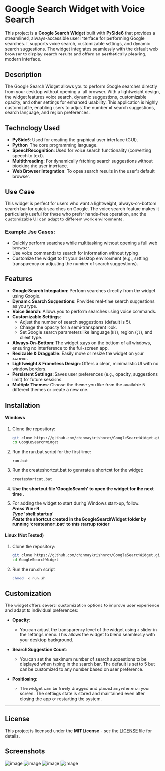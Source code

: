 # Google Search Widget with Voice Search

This project is a **Google Search Widget** built with **PySide6** that provides a streamlined, always-accessible user interface for performing Google searches. It supports voice search, customizable settings, and dynamic search suggestions. The widget integrates seamlessly with the default web browser to display search results and offers an aesthetically pleasing, modern interface.

## Description

The Google Search Widget allows you to perform Google searches directly from your desktop without opening a full browser. With a lightweight design, the widget features voice search, dynamic suggestions, customizable opacity, and other settings for enhanced usability. This application is highly customizable, enabling users to adjust the number of search suggestions, search language, and region preferences.

## Technology Used

- **PySide6**: Used for creating the graphical user interface (GUI).
- **Python**: The core programming language.
- **SpeechRecognition**: Used for voice search functionality (converting speech to text).
- **Multithreading**: For dynamically fetching search suggestions without blocking the user interface.
- **Web Browser Integration**: To open search results in the user's default browser.

## Use Case

This widget is perfect for users who want a lightweight, always-on-bottom search bar for quick searches on Google. The voice search feature makes it particularly useful for those who prefer hands-free operation, and the customizable UI can adapt to different work environments.

### Example Use Cases:
- Quickly perform searches while multitasking without opening a full web browser.
- Use voice commands to search for information without typing.
- Customize the widget to fit your desktop environment (e.g., setting transparency or adjusting the number of search suggestions).

## Features

- **Google Search Integration**: Perform searches directly from the widget using Google.
- **Dynamic Search Suggestions**: Provides real-time search suggestions as you type.
- **Voice Search**: Allows you to perform searches using voice commands.
- **Customizable Settings**:
  - Adjust the number of search suggestions (default is 5).
  - Change the opacity for a semi-transparent look.
  - Set Google search parameters like language (`hl`), region (`gl`), and client type.
- **Always-On-Bottom**: The widget stays on the bottom of all windows, ensuring no interference to the full-screen app.
- **Resizable & Draggable**: Easily move or resize the widget on your screen.
- **Lightweight & Frameless Design**: Offers a clean, minimalistic UI with no window borders.
- **Persistent Settings**: Saves user preferences (e.g., opacity, suggestions limit) for future sessions.
- **Multiple Themes**: Choose the theme you like from the available 5 different themes or create a new one.

## Installation

#### Windows

1. Clone the repository:

   ```bash
   git clone https://github.com/chinmaykrishnroy/GoogleSearchWidget.git
   cd GoogleSearchWidget

2. Run the run.bat script for the first time:

   ```bash
   run.bat

3. Run the createshortcut.bat to generate a shortcut for the widget:

   ```bash
   createshortcut.bat

4. <b> Use the shortcut file 'GoogleSearch' to open the widget for the next time </b>.
5. For adding the widget to start during Windows start-up, follow: <br> <b>
   <i> Press </i> Win+R  <br>
   <i> Type </i> 'shell:startup'  <br>
   <i> Paste </i> the shortcut created in the GoogleSearchWidget folder by running 'createshort.bat' to this startup folder </b>

#### Linux (Not Tested)

1. Clone the repository:

   ```bash
   git clone https://github.com/chinmaykrishnroy/GoogleSearchWidget.git
   cd GoogleSearchWidget
   
2. Run the run.sh script:

   ```bash
   chmod +x run.sh

## Customization

The widget offers several customization options to improve user experience and adapt to individual preferences:

- **Opacity**: 
  - You can adjust the transparency level of the widget using a slider in the settings menu. This allows the widget to blend seamlessly with your desktop background.
  
- **Search Suggestion Count**:
  - You can set the maximum number of search suggestions to be displayed when typing in the search bar. The default is set to 5 but can be customized to any number based on user preference.

- **Positioning**:
  - The widget can be freely dragged and placed anywhere on your screen. The settings state is stored and maintained even after closing the app or restarting the system.

---

## License

This project is licensed under the **MIT License** - see the [LICENSE](LICENSE) file for details.

## Screenshots
![image](https://github.com/user-attachments/assets/ca2b08bb-2c9d-4477-a40f-add89e4e2efb)
![image](https://github.com/user-attachments/assets/85a0c1bc-0cc3-4e57-86f7-ec119b23a0b0)
![image](https://github.com/user-attachments/assets/e3acb12c-705d-43c4-af5e-3ad3b2f332b1)
![image](https://github.com/user-attachments/assets/4590fef2-fb4a-4b0c-b714-263f2dc64355)
